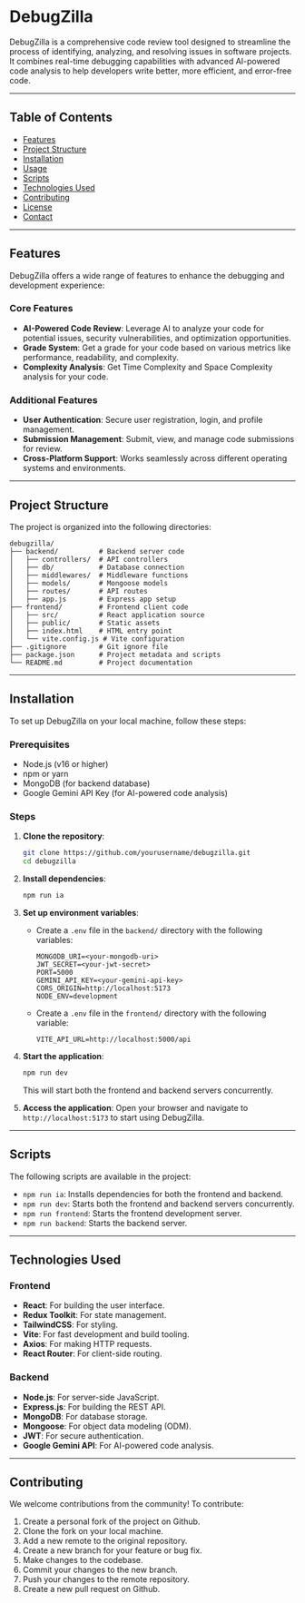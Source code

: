 # DebugZilla

DebugZilla is a comprehensive code review tool designed to streamline the process of identifying, analyzing, and resolving issues in software projects. It combines real-time debugging capabilities with advanced AI-powered code analysis to help developers write better, more efficient, and error-free code.

---

## Table of Contents

- [Features](#features)
- [Project Structure](#project-structure)
- [Installation](#installation)
- [Usage](#usage)
- [Scripts](#scripts)
- [Technologies Used](#technologies-used)
- [Contributing](#contributing)
- [License](#license)
- [Contact](#contact)

---

## Features

DebugZilla offers a wide range of features to enhance the debugging and development experience:

### Core Features
- **AI-Powered Code Review**: Leverage AI to analyze your code for potential issues, security vulnerabilities, and optimization opportunities.
- **Grade System**: Get a grade for your code based on various metrics like performance, readability, and complexity.
- **Complexity Analysis**: Get Time Complexity and Space Complexity analysis for your code.

### Additional Features
- **User Authentication**: Secure user registration, login, and profile management.
- **Submission Management**: Submit, view, and manage code submissions for review.
- **Cross-Platform Support**: Works seamlessly across different operating systems and environments.

---

## Project Structure

The project is organized into the following directories:

```
debugzilla/
├── backend/          # Backend server code
│   ├── controllers/  # API controllers
│   ├── db/           # Database connection
│   ├── middlewares/  # Middleware functions
│   ├── models/       # Mongoose models
│   ├── routes/       # API routes
│   ├── app.js        # Express app setup
├── frontend/         # Frontend client code
│   ├── src/          # React application source
│   ├── public/       # Static assets
│   ├── index.html    # HTML entry point
│   └── vite.config.js # Vite configuration
├── .gitignore        # Git ignore file
├── package.json      # Project metadata and scripts
└── README.md         # Project documentation
```

---

## Installation

To set up DebugZilla on your local machine, follow these steps:

### Prerequisites
- Node.js (v16 or higher)
- npm or yarn
- MongoDB (for backend database)
- Google Gemini API Key (for AI-powered code analysis)

### Steps

1. **Clone the repository**:
   ```bash
   git clone https://github.com/yourusername/debugzilla.git
   cd debugzilla
   ```

2. **Install dependencies**:
   ```bash
   npm run ia
   ```

3. **Set up environment variables**:
   - Create a `.env` file in the `backend/` directory with the following variables:
     ```
     MONGODB_URI=<your-mongodb-uri>
     JWT_SECRET=<your-jwt-secret>
     PORT=5000
     GEMINI_API_KEY=<your-gemini-api-key>
     CORS_ORIGIN=http://localhost:5173
     NODE_ENV=development
     ```
   - Create a `.env` file in the `frontend/` directory with the following variable:
     ```
     VITE_API_URL=http://localhost:5000/api
     ```

4. **Start the application**:
   ```bash
   npm run dev
   ```
    This will start both the frontend and backend servers concurrently.

5. **Access the application**:
   Open your browser and navigate to `http://localhost:5173` to start using DebugZilla.

---

## Scripts

The following scripts are available in the project:

- `npm run ia`: Installs dependencies for both the frontend and backend.
- `npm run dev`: Starts both the frontend and backend servers concurrently.
- `npm run frontend`: Starts the frontend development server.
- `npm run backend`: Starts the backend server.

---

## Technologies Used

### Frontend
- **React**: For building the user interface.
- **Redux Toolkit**: For state management.
- **TailwindCSS**: For styling.
- **Vite**: For fast development and build tooling.
- **Axios**: For making HTTP requests.
- **React Router**: For client-side routing.

### Backend
- **Node.js**: For server-side JavaScript.
- **Express.js**: For building the REST API.
- **MongoDB**: For database storage.
- **Mongoose**: For object data modeling (ODM).
- **JWT**: For secure authentication.
- **Google Gemini API**: For AI-powered code analysis.

---

## Contributing

We welcome contributions from the community! To contribute:

1. Create a personal fork of the project on Github.
2. Clone the fork on your local machine.
3. Add a new remote to the original repository.
4. Create a new branch for your feature or bug fix.
5. Make changes to the codebase.
6. Commit your changes to the new branch.
7. Push your changes to the remote repository.
8. Create a new pull request on Github.